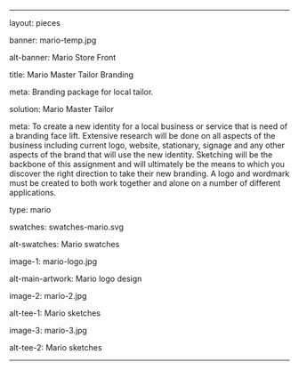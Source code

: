 ---

layout: pieces

banner: mario-temp.jpg

alt-banner: Mario Store Front

title: Mario Master Tailor Branding

meta: Branding package for local tailor.

solution: Mario Master Tailor

meta: To create a new identity for a local business or service that is need of a branding face lift. Extensive research will be done on all aspects of the business including current logo, website, stationary, signage and any other aspects of the brand that will use the new identity. Sketching will be the backbone of this assignment and will ultimately be the means to which you discover the right direction to take their new branding. A logo and wordmark must be created to both work together and alone on a number of different applications.

type: mario

swatches: swatches-mario.svg

alt-swatches: Mario swatches

image-1: mario-logo.jpg

alt-main-artwork: Mario logo design

image-2: mario-2.jpg

alt-tee-1: Mario sketches

image-3: mario-3.jpg

alt-tee-2: Mario sketches

---